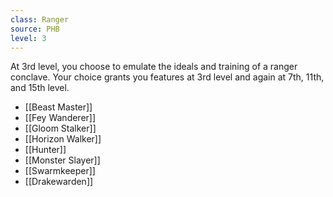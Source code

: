 ```yaml
---
class: Ranger
source: PHB
level: 3
---
```


At 3rd level, you choose to emulate the ideals and training of a ranger conclave. Your choice grants you features at 3rd level and again at 7th, 11th, and 15th level.
- [[Beast Master]]
- [[Fey Wanderer]]
- [[Gloom Stalker]]
- [[Horizon Walker]]
- [[Hunter]]
- [[Monster Slayer]]
- [[Swarmkeeper]]
- [[Drakewarden]]
